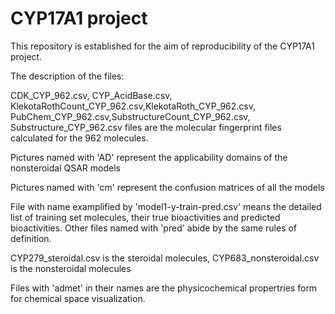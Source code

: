 # CYP17A1 project 

This repository is established for the aim of reproducibility of the CYP17A1 project.

The description of the files: 

CDK_CYP_962.csv, CYP_AcidBase.csv, KlekotaRothCount_CYP_962.csv,KlekotaRoth_CYP_962.csv, PubChem_CYP_962.csv,SubstructureCount_CYP_962.csv, Substructure_CYP_962.csv files are the molecular fingerprint files calculated for the 962 molecules. 

Pictures named with 'AD' represent the applicability domains of the nonsteroidal QSAR models

Pictures named with 'cm' represent the confusion matrices of all the models

File with name examplified by 'model1-y-train-pred.csv' means the detailed list of training set molecules, their true bioactivities and predicted bioactivities. Other files named with 'pred' abide by the same rules of definition. 

CYP279_steroidal.csv is the steroidal molecules, CYP683_nonsteroidal.csv is the nonsteroidal molecules

Files with 'admet' in their names are the physicochemical propertries form for chemical space visualization. 
